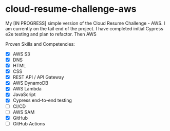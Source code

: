 # cloud-resume-challenge-aws

My [IN PROGRESS] simple version of the Cloud Resume Challenge - AWS. I am currently on the tail end of the project. I have completed initial Cypress e2e testing and plan to refactor. Then AWS 

Proven Skills and Competencies:
- [X] AWS S3
- [X] DNS
- [X] HTML
- [X] CSS
- [X] REST API / API Gateway
- [X] AWS DynamoDB
- [X] AWS Lambda
- [X] JavaScript
- [X] Cypress end-to-end testing
- [ ] CI/CD
- [ ] AWS SAM
- [X] GitHub
- [ ] GitHub Actions
